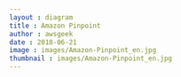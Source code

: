 ```yaml
---
layout : diagram
title : Amazon Pinpoint
author : awsgeek
date : 2018-06-21
image : images/Amazon-Pinpoint_en.jpg
thumbnail : images/Amazon-Pinpoint_en.jpg
---
```

